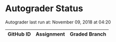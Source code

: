 # Autograder Status
Autograder last run at: November 09, 2018 at 04:20

| GitHub ID | Assignment | Graded Branch |
|-----------|------------|---------------|
